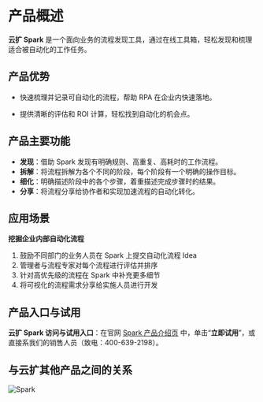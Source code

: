 # 产品概述

**云扩 Spark** 是一个面向业务的流程发现工具，通过在线工具箱，轻松发现和梳理适合被自动化的工作任务。

## 产品优势

- 快速梳理并记录可自动化的流程，帮助 RPA 在企业内快速落地。

- 提供清晰的评估和 ROI 计算，轻松找到自动化的机会点。

## 产品主要功能

- **发现**：借助 Spark 发现有明确规则、高重复、高耗时的工作流程。
- **拆解**：将流程拆解为各个不同的阶段，每个阶段有一个明确的操作目标。
- **细化**：明确描述阶段中的各个步骤，着重描述完成步骤时的结果。
- **分享**：将流程分享给协作者和实现加速流程的自动化转化。

## 应用场景

**挖掘企业内部自动化流程**

1. 鼓励不同部门的业务人员在 Spark 上提交自动化流程 Idea
2. 管理者与流程专家对每个流程进行评估并排序
3. 针对高优先级的流程在 Spark 中补充更多细节
4. 将可视化的流程需求分享给实施人员进行开发

## 产品入口与试用

**云扩 Spark 访问与试用入口**：在官网 [Spark 产品介绍页](https://www.encoo.com/products/spark) 中，单击“**立即试用**”，或直接系我们的销售人员（致电：400-639-2198）。

## 与云扩其他产品之间的关系

![Spark](https://docimages.blob.core.chinacloudapi.cn/images/spark/sparkproduct20211102.png)
